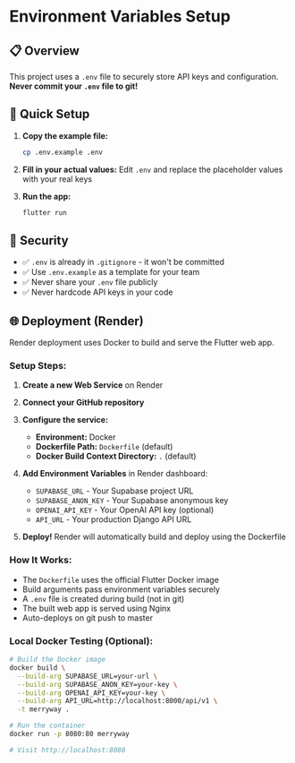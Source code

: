 # Environment Variables Setup

## 📋 Overview

This project uses a `.env` file to securely store API keys and configuration. **Never commit your `.env` file to git!**

## 🚀 Quick Setup

1. **Copy the example file:**
   ```bash
   cp .env.example .env
   ```

2. **Fill in your actual values:**
   Edit `.env` and replace the placeholder values with your real keys

3. **Run the app:**
   ```bash
   flutter run
   ```

## 🔐 Security

- ✅ `.env` is already in `.gitignore` - it won't be committed
- ✅ Use `.env.example` as a template for your team
- ✅ Never share your `.env` file publicly
- ✅ Never hardcode API keys in your code

## 🌐 Deployment (Render)

Render deployment uses Docker to build and serve the Flutter web app.

### **Setup Steps:**

1. **Create a new Web Service** on Render
2. **Connect your GitHub repository**
3. **Configure the service:**
   - **Environment:** Docker
   - **Dockerfile Path:** `Dockerfile` (default)
   - **Docker Build Context Directory:** `.` (default)

4. **Add Environment Variables** in Render dashboard:
   - `SUPABASE_URL` - Your Supabase project URL
   - `SUPABASE_ANON_KEY` - Your Supabase anonymous key
   - `OPENAI_API_KEY` - Your OpenAI API key (optional)
   - `API_URL` - Your production Django API URL

5. **Deploy!** Render will automatically build and deploy using the Dockerfile

### **How It Works:**

- The `Dockerfile` uses the official Flutter Docker image
- Build arguments pass environment variables securely
- A `.env` file is created during build (not in git)
- The built web app is served using Nginx
- Auto-deploys on git push to master

### **Local Docker Testing (Optional):**

```bash
# Build the Docker image
docker build \
  --build-arg SUPABASE_URL=your-url \
  --build-arg SUPABASE_ANON_KEY=your-key \
  --build-arg OPENAI_API_KEY=your-key \
  --build-arg API_URL=http://localhost:8000/api/v1 \
  -t merryway .

# Run the container
docker run -p 8080:80 merryway

# Visit http://localhost:8080
```
